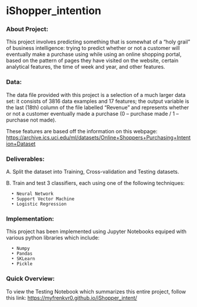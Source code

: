 # iShopper_intention

### About Project:
This project involves predicting something that is somewhat of a “holy grail” of business intelligence: trying to predict whether or not a customer will eventually make a purchase using while using an online shopping portal, based on the pattern of pages they have visited on the website, certain analytical features, the time of week and year, and other features.

### Data: 
The data file provided with this project is a selection of a much larger data set: it consists of 3816 data examples and 17 features; the output variable is the last (18th) column of the file labelled “Revenue” and represents whether or not a customer eventually made a purchase (0 – purchase made / 1 – purchase not made).

These features are based off the information on this webpage:  https://archive.ics.uci.edu/ml/datasets/Online+Shoppers+Purchasing+Intention+Dataset

### Deliverables:

A.	Split the dataset into Training, Cross-validation and Testing datasets.

B.	Train and test 3 classifiers, each using one of the following techniques:

      •	Neural Network
      •	Support Vector Machine
      •	Logistic Regression
      
### Implementation:

This project has been implemented using Jupyter Notebooks equiped with various python libraries which include:

      •	Numpy
      •	Pandas
      •	SKLearn
      •	Pickle
      
### Quick Overview:

To view the Testing Notebook which summarizes this entire project, follow this link: https://myfrenkvr0.github.io/iShopper_intent/
